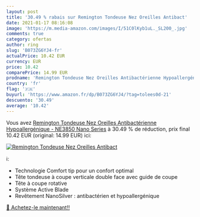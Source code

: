 ```yaml
---
layout: post
title: '30.49 % rabais sur Remington Tondeuse Nez Oreilles Antibact'
date: 2021-01-17 08:16:08
image: 'https://m.media-amazon.com/images/I/51C0lKyb1uL._SL200_.jpg'
comments: true
category: ofertas
author: ring
slug: 'B073ZG6YJ4-fr'
actualPrice: 10.42 EUR
currency: EUR
price: 10.42
comparePrice: 14.99 EUR
prodname: 'Remington Tondeuse Nez Oreilles Antibactérienne Hypoallergénique - NE3850 Nano Series'
country: 'fr'
flag: '🇫🇷'
buyurl: 'https://www.amazon.fr/dp/B073ZG6YJ4/?tag=tolees0d-21'
descuento: '30.49'
average: '10.42'
---
```


Vous avez [Remington Tondeuse Nez Oreilles Antibactérienne Hypoallergénique - NE3850 Nano Series](https://www.amazon.fr/dp/B073ZG6YJ4/?tag=tolees0d-21)  à  30.49 % de réduction, prix final  10.42 EUR (original: 14.99 EUR) ici:

[![Remington Tondeuse Nez Oreilles Antibact](https://m.media-amazon.com/images/I/51C0lKyb1uL._SL200_.jpg)](https://www.amazon.fr/dp/B073ZG6YJ4/?tag=tolees0d-21)

ℹ️:

- Technologie Comfort tip pour un confort optimal
- Tête tondeuse à coupe verticale double face avec guide de coupe
- Tête à coupe rotative
- Système Active Blade
- Revêtement NanoSilver : antibactérien et hypoallergénique

[🛒 Achetez-le maintenant!!](https://www.amazon.fr/dp/B073ZG6YJ4/?tag=tolees0d-21)
